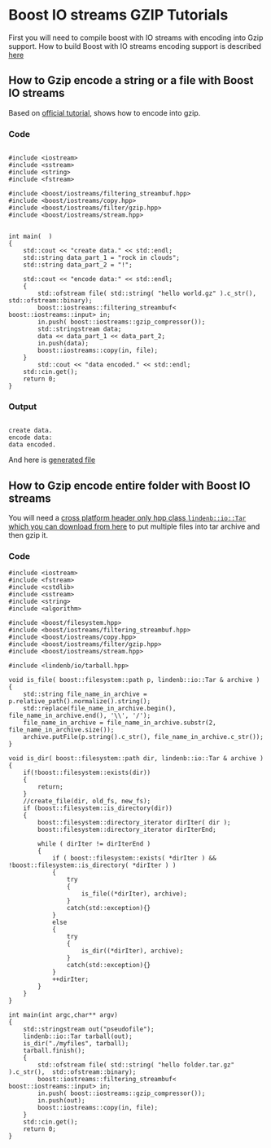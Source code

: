 # Boost IO streams GZIP Tutorials #
First you will need to compile boost with IO streams with encoding into Gzip support. How to build Boost with IO streams encoding support is described [here](http://www.boost.org/doc/libs/1_48_0/libs/iostreams/doc/installation.html)

## How to Gzip encode a string or a file with Boost IO streams ##
Based on [official tutorial](http://www.boost.org/doc/libs/1_41_0/libs/iostreams/doc/classes/gzip.html), shows how to encode into gzip.
### Code ###
```

#include <iostream>
#include <sstream>
#include <string>
#include <fstream>

#include <boost/iostreams/filtering_streambuf.hpp>
#include <boost/iostreams/copy.hpp>
#include <boost/iostreams/filter/gzip.hpp>
#include <boost/iostreams/stream.hpp>


int main(  )
{
	std::cout << "create data." << std::endl;
	std::string data_part_1 = "rock in clouds";
	std::string data_part_2 = "!";

	std::cout << "encode data:" << std::endl;
	{
		std::ofstream file( std::string( "hello world.gz" ).c_str(),  std::ofstream::binary);
		boost::iostreams::filtering_streambuf< boost::iostreams::input> in;
		in.push( boost::iostreams::gzip_compressor());
		std::stringstream data;
		data << data_part_1 << data_part_2;
		in.push(data);
		boost::iostreams::copy(in, file);
	}
		std::cout << "data encoded." << std::endl;
	std::cin.get();
	return 0;
}

```

### Output ###

```

create data.
encode data:
data encoded.

```
And here is [generated file](link.md)

## How to Gzip encode entire folder with Boost IO streams ##
You will need a [cross platform header only hpp class `lindenb::io::Tar` which you can download from here](http://code.google.com/p/cloudobserver/source/browse/trunk/CloudServer/3rdparty/header-only/lindenb/io/tarball.hpp?spec=svn1913&r=1913) to put multiple files into tar archive and then gzip it.

### Code ###
```
#include <iostream>
#include <fstream>
#include <cstdlib>
#include <sstream>
#include <string>
#include <algorithm>

#include <boost/filesystem.hpp>
#include <boost/iostreams/filtering_streambuf.hpp>
#include <boost/iostreams/copy.hpp>
#include <boost/iostreams/filter/gzip.hpp>
#include <boost/iostreams/stream.hpp>

#include <lindenb/io/tarball.hpp>

void is_file( boost::filesystem::path p, lindenb::io::Tar & archive )
{
	std::string file_name_in_archive = p.relative_path().normalize().string();
	std::replace(file_name_in_archive.begin(), file_name_in_archive.end(), '\\', '/');
	file_name_in_archive = file_name_in_archive.substr(2, file_name_in_archive.size());
	archive.putFile(p.string().c_str(), file_name_in_archive.c_str());
}

void is_dir( boost::filesystem::path dir, lindenb::io::Tar & archive )
{
	if(!boost::filesystem::exists(dir))
	{
		return;
	}
	//create_file(dir, old_fs, new_fs);
	if (boost::filesystem::is_directory(dir))
	{
		boost::filesystem::directory_iterator dirIter( dir );
		boost::filesystem::directory_iterator dirIterEnd;

		while ( dirIter != dirIterEnd )
		{
			if ( boost::filesystem::exists( *dirIter ) && !boost::filesystem::is_directory( *dirIter ) )
			{
				try
				{
					is_file((*dirIter), archive);
				}
				catch(std::exception){}
			}
			else
			{
				try
				{
					is_dir((*dirIter), archive);
				}
				catch(std::exception){}
			}
			++dirIter;
		}
	}
}

int main(int argc,char** argv)
{
	std::stringstream out("pseudofile");
	lindenb::io::Tar tarball(out);
	is_dir("./myfiles", tarball);
	tarball.finish();
	{
		std::ofstream file( std::string( "hello folder.tar.gz" ).c_str(),  std::ofstream::binary);
		boost::iostreams::filtering_streambuf< boost::iostreams::input> in;
		in.push( boost::iostreams::gzip_compressor());
		in.push(out);
		boost::iostreams::copy(in, file);
	}
	std::cin.get();
	return 0;
}

```
